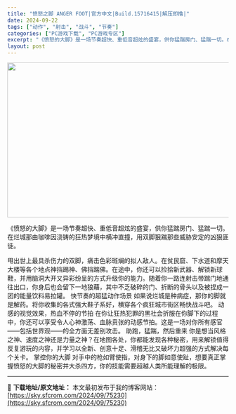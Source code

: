 ```yaml
---
title: "愤怒之脚 ANGER FOOT|官方中文|Build.15716415|解压即撸|"
date: 2024-09-22
tags: ["动作", "射击", "战斗", "节奏"]
categories: ["PC游戏下载", "PC游戏专区"]
excerpt: "《愤怒的大脚》是一场节奏超快、重低音超炫的盛宴，供你猛踹房门、猛踹一切。在烂城那由咖啡因浇铸的狂热梦境中横冲直撞，用双脚狠踹那些威胁安定的凶狠匪徒。 甩出世上最具杀伤力的双脚，痛击色彩斑斓的拟人敌人。在贫民窟、下水道和摩天大楼等各个地点神挡踢神、佛挡踹佛。在途中，你还可以捡拾新武器、解锁新球鞋，并用&hellip;"
layout: post
---
```


<img class="aligncenter size-full wp-image-75199" src="https://sky.sfcrom.com/wp-content/uploads/2024/09/2024092211321457.webp" alt="" width="616" height="353" />

《愤怒的大脚》是一场节奏超快、重低音超炫的盛宴，供你猛踹房门、猛踹一切。在烂城那由咖啡因浇铸的狂热梦境中横冲直撞，用双脚狠踹那些威胁安定的凶狠匪徒。

甩出世上最具杀伤力的双脚，痛击色彩斑斓的拟人敌人。在贫民窟、下水道和摩天大楼等各个地点神挡踢神、佛挡踹佛。在途中，你还可以捡拾新武器、解锁新球鞋，并用脑洞大开又异彩纷呈的方式升级你的能力。随着你一路连射击带踹门地通往出口，你身后也会留下一地狼藉，其中不乏破碎的门、折断的骨头以及被捏成一团的能量饮料易拉罐。
快节奏的超猛动作场景
如果说烂城是种病症，那你的脚就是解药。将你收集的各式强大鞋子系好，横穿各个疯狂城市街区畅快战斗吧。
动感的视觉效果，热血不停的节拍
在你让狂热犯罪的黑社会折服在你脚下的过程中，你还可以享受令人心神激荡、血脉贲张的动感节拍。这是一场对你所有感官——包括世界观——的全方面无差别攻击。
助跑，猛踹，然后重来
你是想当风格之神、速度之神还是力量之神？在地图各处，你都能发现各种秘密，用来解锁值得反复游玩的内容，并学习以全新、创意十足、滑稽无比又破坏力超强的方式解决每个关卡。
掌控你的大脚
对手中的枪如臂使指，对身下的脚如意使趾，想要真正掌握愤怒的大脚的秘密并大杀四方，你的技能需要超越人类所能理解的极限。

---
📖 **下载地址/原文地址：** 本文最初发布于我的博客网站：[https://sky.sfcrom.com/2024/09/75230](https://sky.sfcrom.com/2024/09/75230)
